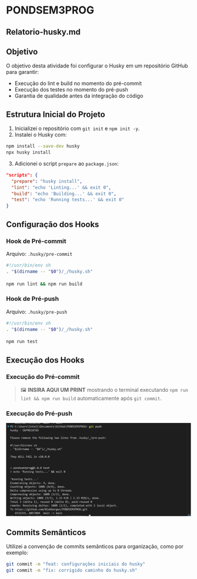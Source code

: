 # PONDSEM3PROG

## Relatorio-husky.md

## Objetivo

O objetivo desta atividade foi configurar o Husky em um repositório GitHub para garantir:

- Execução do lint e build no momento do pré-commit
- Execução dos testes no momento do pré-push
- Garantia de qualidade antes da integração do código

## Estrutura Inicial do Projeto

1. Inicializei o repositório com `git init` e `npm init -y`.
2. Instalei o Husky com:

```bash
npm install --save-dev husky
npx husky install
````

3. Adicionei o script `prepare` ao `package.json`:

```json
"scripts": {
  "prepare": "husky install",
  "lint": "echo 'Linting...' && exit 0",
  "build": "echo 'Building...' && exit 0",
  "test": "echo 'Running tests...' && exit 0"
}
```

## Configuração dos Hooks

### Hook de Pré-commit

Arquivo: `.husky/pre-commit`

```sh
#!/usr/bin/env sh
. "$(dirname -- "$0")/_/husky.sh"

npm run lint && npm run build
```

### Hook de Pré-push

Arquivo: `.husky/pre-push`

```sh
#!/usr/bin/env sh
. "$(dirname -- "$0")/_/husky.sh"

npm run test
```

## Execução dos Hooks

### Execução do Pré-commit

> 🖼️ **INSIRA AQUI UM PRINT** mostrando o terminal executando `npm run lint && npm run build` automaticamente após `git commit`.


### Execução do Pré-push

![Npm run testes sendo executado](/images/Push.png)


## Commits Semânticos

Utilizei a convenção de commits semânticos para organização, como por exemplo:

```bash
git commit -m "feat: configurações iniciais do husky"
git commit -m "fix: corrigido caminho do husky.sh"
```
